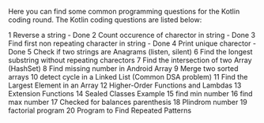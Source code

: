 Here you can find some common programming questions for the Kotlin coding round.
The Kotlin coding questions are listed below:

1 Reverse a string - Done
2 Count occurence of charector in string - Done
3 Find first non repeating character in string - Done
4 Print unique charector - Done
5 Check if two strings are Anagrams (listen, silent)
6 Find the longest substring without repeating charectors
7 Find the intersection of two Array (HashSet)
8 Find missing number in Android Array
9 Merge two sorted arrays
10 detect cycle in a Linked List (Common DSA problem)
11 Find the Largest Element in an Array
12 Higher-Order Functions and Lambdas
13 Extension Functions
14 Sealed Classes Example
15 find min number 
16 find max number
17 Checked for balances parenthesis 
18 Plindrom number
19 factorial program
20 Program to Find Repeated Patterns
